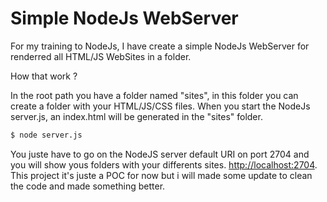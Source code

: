 ﻿# Simple NodeJs WebServer

For my training to NodeJs, I have create a simple NodeJs WebServer for renderred all HTML/JS WebSites in a folder.

How that work ?

In the root path you have a folder named "sites", in this folder you can create a folder with your HTML/JS/CSS files.
When you start the NodeJs server.js, an index.html will be generated in the "sites" folder.
```sh
$ node server.js
```
You juste have to go on the NodeJS server default URI on port 2704 and you will show yous folders with your differents sites.
[http://localhost:2704](http://localhost:2704).
This project it's juste a POC for now but i will made some update to clean the code and made something better.
